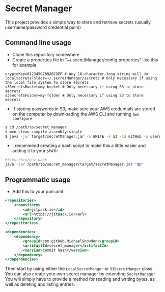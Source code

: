 # Secret Manager

This project provides a simple way to store and retrieve secrets (usually username/password credential pairs)

## Command line usage

- Clone this repository somewhere
- Create a properties file in "~/.secretManager/config.properties" like this for example
```
cryptoKey=0123456789ABCDEF # Any 16-character-long string will do
localSecretsFolder=~/.secretManager/secrets # Only necessary if using the local file system to store secrets
s3SecretsBucket=my-bucket # Only necessary if using S3 to store secrets
s3SecretsFolder=my-folder # Only necessary if using S3 to store secrets
```
- If storing passwords in S3, make sure your AWS credentials are stored on the computer by downloading the AWS CLI and running `aws configure`

```bash
$ cd /path/to/secret_manager
$ mvn clean compile assembly:single
$ java -jar target/secretManager.jar -a WRITE -s S3 -id GitHub -p username=michael -p password=password
```
- I recommend creating a bash script to make this a little easier and adding it to your `$PATH`
```bash
#!/usr/bin/env bash
java -jar /path/to/secret_manager/target/secretManager.jar "$@"
```

## Programmatic usage

- Add this to your pom.xml

```xml
<repositories>
    <repository>
        <id>jitpack.io</id>
        <url>https://jitpack.io</url>
    </repository>
</repositories>

<dependencies>
    <dependency>
        <groupId>com.github.MichaelSnowden</groupId>
        <artifactId>secret_manager</artifactId>
        <version>commit hash</version>
    </dependency>
</dependencies>
```

Then start by using either the `LocalSecretManger` or `S3SecretManger` class. 
You can also create your own secret manager by extending `SecretManager`.
You will simply have to provide a method for reading and writing bytes, as well as deleting and listing entries.